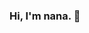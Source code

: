 ### Hi, I'm **nana**. 👋



<!--
**nana-boateng/nana-boateng** is a ✨ _special_ ✨ repository because its `README.md` (this file) appears on your GitHub profile.

Here are some ideas to get you started:

- 🔭 I’m currently working on: Full Stack Web Development
- 🌱 I’m currently learning: NextJS and Fastify
- 💬 Ask me about: ReactJS!
- 📫 How to reach me: via email - nana.boateng@queensu.ca
- 😄 Pronouns: he/him
- ⚡ Fun fact: I love to make write and produce music
- 
![Nana's GitHub stats](https://github-readme-stats.vercel.app/api?username=nana-boateng&show_icons=true)
